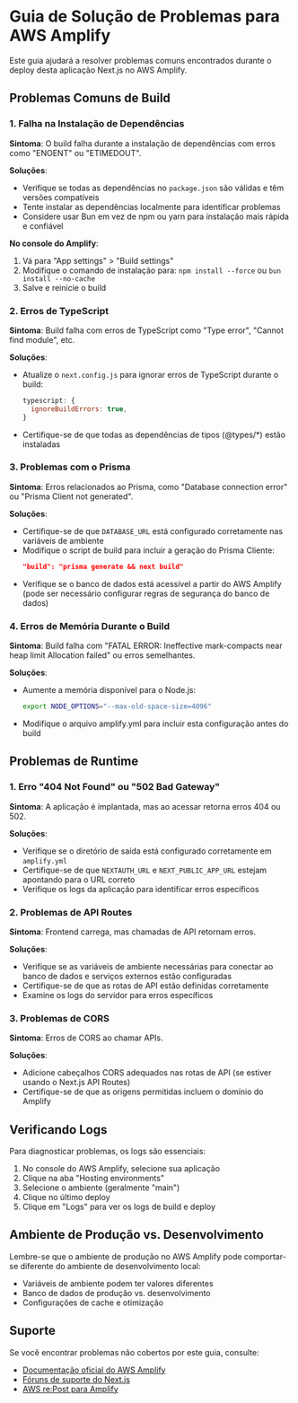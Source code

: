 # Guia de Solução de Problemas para AWS Amplify

Este guia ajudará a resolver problemas comuns encontrados durante o deploy desta aplicação Next.js no AWS Amplify.

## Problemas Comuns de Build

### 1. Falha na Instalação de Dependências

**Sintoma**: O build falha durante a instalação de dependências com erros como "ENOENT" ou "ETIMEDOUT".

**Soluções**:
- Verifique se todas as dependências no `package.json` são válidas e têm versões compatíveis
- Tente instalar as dependências localmente para identificar problemas
- Considere usar Bun em vez de npm ou yarn para instalação mais rápida e confiável

**No console do Amplify**:
1. Vá para "App settings" > "Build settings"
2. Modifique o comando de instalação para: `npm install --force` ou `bun install --no-cache`
3. Salve e reinicie o build

### 2. Erros de TypeScript

**Sintoma**: Build falha com erros de TypeScript como "Type error", "Cannot find module", etc.

**Soluções**:
- Atualize o `next.config.js` para ignorar erros de TypeScript durante o build:
  ```javascript
  typescript: {
    ignoreBuildErrors: true,
  }
  ```
- Certifique-se de que todas as dependências de tipos (@types/*) estão instaladas

### 3. Problemas com o Prisma

**Sintoma**: Erros relacionados ao Prisma, como "Database connection error" ou "Prisma Client not generated".

**Soluções**:
- Certifique-se de que `DATABASE_URL` está configurado corretamente nas variáveis de ambiente
- Modifique o script de build para incluir a geração do Prisma Cliente:
  ```json
  "build": "prisma generate && next build"
  ```
- Verifique se o banco de dados está acessível a partir do AWS Amplify
  (pode ser necessário configurar regras de segurança do banco de dados)

### 4. Erros de Memória Durante o Build

**Sintoma**: Build falha com "FATAL ERROR: Ineffective mark-compacts near heap limit Allocation failed" ou erros semelhantes.

**Soluções**:
- Aumente a memória disponível para o Node.js:
  ```bash
  export NODE_OPTIONS="--max-old-space-size=4096"
  ```
- Modifique o arquivo amplify.yml para incluir esta configuração antes do build

## Problemas de Runtime

### 1. Erro "404 Not Found" ou "502 Bad Gateway"

**Sintoma**: A aplicação é implantada, mas ao acessar retorna erros 404 ou 502.

**Soluções**:
- Verifique se o diretório de saída está configurado corretamente em `amplify.yml`
- Certifique-se de que `NEXTAUTH_URL` e `NEXT_PUBLIC_APP_URL` estejam apontando para o URL correto
- Verifique os logs da aplicação para identificar erros específicos

### 2. Problemas de API Routes

**Sintoma**: Frontend carrega, mas chamadas de API retornam erros.

**Soluções**:
- Verifique se as variáveis de ambiente necessárias para conectar ao banco de dados e serviços externos estão configuradas
- Certifique-se de que as rotas de API estão definidas corretamente
- Examine os logs do servidor para erros específicos

### 3. Problemas de CORS

**Sintoma**: Erros de CORS ao chamar APIs.

**Soluções**:
- Adicione cabeçalhos CORS adequados nas rotas de API (se estiver usando o Next.js API Routes)
- Certifique-se de que as origens permitidas incluem o domínio do Amplify

## Verificando Logs

Para diagnosticar problemas, os logs são essenciais:

1. No console do AWS Amplify, selecione sua aplicação
2. Clique na aba "Hosting environments"
3. Selecione o ambiente (geralmente "main")
4. Clique no último deploy
5. Clique em "Logs" para ver os logs de build e deploy

## Ambiente de Produção vs. Desenvolvimento

Lembre-se que o ambiente de produção no AWS Amplify pode comportar-se diferente do ambiente de desenvolvimento local:

- Variáveis de ambiente podem ter valores diferentes
- Banco de dados de produção vs. desenvolvimento
- Configurações de cache e otimização

## Suporte

Se você encontrar problemas não cobertos por este guia, consulte:

- [Documentação oficial do AWS Amplify](https://docs.aws.amazon.com/amplify/)
- [Fóruns de suporte do Next.js](https://github.com/vercel/next.js/discussions)
- [AWS re:Post para Amplify](https://repost.aws/tags/TAj7Sb-ftHepuUIGaCPKrswQ/aws-amplify)
